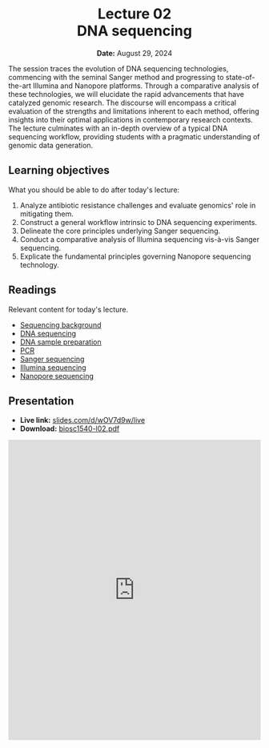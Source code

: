 <h1 align="center">
<b>Lecture 02</b><br>
DNA sequencing
</h1>
<p align="center">
<b>Date:</b> August 29, 2024
</p>

The session traces the evolution of DNA sequencing technologies, commencing with the seminal Sanger method and progressing to state-of-the-art Illumina and Nanopore platforms.
Through a comparative analysis of these technologies, we will elucidate the rapid advancements that have catalyzed genomic research.
The discourse will encompass a critical evaluation of the strengths and limitations inherent to each method, offering insights into their optimal applications in contemporary research contexts.
The lecture culminates with an in-depth overview of a typical DNA sequencing workflow, providing students with a pragmatic understanding of genomic data generation.

## Learning objectives

What you should be able to do after today's lecture:

1.  Analyze antibiotic resistance challenges and evaluate genomics' role in mitigating them.
2.  Construct a general workflow intrinsic to DNA sequencing experiments.
3.  Delineate the core principles underlying Sanger sequencing.
4.  Conduct a comparative analysis of Illumina sequencing vis-à-vis Sanger sequencing.
5.  Explicate the fundamental principles governing Nanopore sequencing technology.

## Readings

Relevant content for today's lecture.

-   [Sequencing background](https://omics.crumblearn.org/sequencing/)
-   [DNA sequencing](https://omics.crumblearn.org/sequencing/dna/)
-   [DNA sample preparation](https://omics.crumblearn.org/sequencing/dna/sample/)
-   [PCR](https://omics.crumblearn.org/sequencing/dna/pcr/)
-   [Sanger sequencing](https://omics.crumblearn.org/sequencing/dna/first-gen/sanger/)
-   [Illumina sequencing](https://omics.crumblearn.org/sequencing/dna/second-gen/illumina/)
-   [Nanopore sequencing](https://omics.crumblearn.org/sequencing/dna/third-gen/nanopore/)

## Presentation

-   **Live link:** [slides.com/d/wOV7d9w/live](https://slides.com/d/wOV7d9w/live)
-   **Download:** [biosc1540-l02.pdf](/lectures/02/biosc1540-l02.pdf)

<iframe src="https://slides.com/aalexmmaldonado/biosc1540-l02/embed?byline=hidden&share=hidden" width="100%" height="600" title="BIOSC 1540: Lecture 02" scrolling="no" frameborder="0" webkitallowfullscreen mozallowfullscreen allowfullscreen></iframe>

<!-- Notes

- Add example about cluster for why we need stronger signal.
- Need to go into more detail/clarification of primers, indices, and adapters.
- There seems to be a gap in how we get from sample, to attached, amplified, and then sequenced.
- Gave example of looking out into a dark stadium and giving people flash lights.
-->
